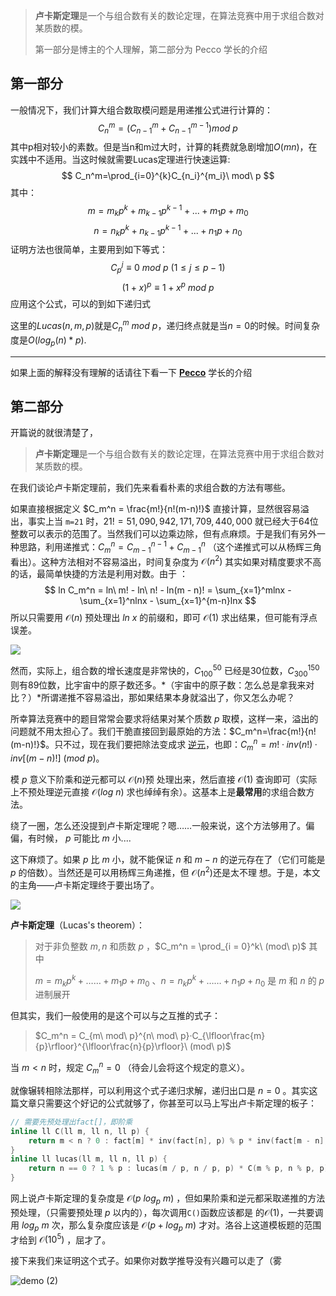 > **卢卡斯定理**是一个与组合数有关的数论定理，在算法竞赛中用于求组合数对某质数的模。
>
> 第一部分是博主的个人理解，第二部分为 Pecco 学长的介绍

## 第一部分

一般情况下，我们计算大组合数取模问题是用递推公式进行计算的：
$$
C_n^m=(C_{n-1}^m+C_{n-1}^{m-1}) mod\ p
$$
其中p相对较小的素数。但是当n和m过大时，计算的耗费就急剧增加$O(mn)$，在实践中不适用。当这时候就需要Lucas定理进行快速运算:
$$
C_n^m=\prod_{i=0}^{k}C_{n_i}^{m_i}\ mod\ p
$$
其中：
$$
m=m_kp^k+m_{k-1}p^{k-1}+...+m_1p+m_0
$$
$$
n=n_kp^k+n_{k-1}p^{k-1}+...+n_1p+n_0
$$
证明方法也很简单，主要用到如下等式：
$$
C_p^j\equiv 0\ mod\ p\ ( 1 \leq j \leq p-1 )
$$
$$
(1+x)^{p}\equiv 1+x^p \ mod\ p
$$
应用这个公式，可以的到如下递归式


这里的$Lucas(n,m,p)$就是$C_n^m\ mod\ p$，递归终点就是当$n=0$的时候。时间复杂度是$O(log_p(n)*p)$.

---

如果上面的解释没有理解的话请往下看一下 **[Pecco](#)** 学长的介绍

## 第二部分

开篇说的就很清楚了，

> **卢卡斯定理**是一个与组合数有关的数论定理，在算法竞赛中用于求组合数对某质数的模。

在我们谈论卢卡斯定理前，我们先来看看朴素的求组合数的方法有哪些。

如果直接根据定义 $C_m^n = \frac{m!}{n!(m-n)!}$ 直接计算，显然很容易溢出，事实上当 `m=21` 时，$21! = 51,090,942,171,709,440,000$ 就已经大于64位整数可以表示的范围了。当然我们可以边乘边除，但有点麻烦。于是我们有另外一种思路，利用递推式：$C_m^n =C_{m-1}^{n - 1} + C_{m - 1}^n$ （这个递推式可以从杨辉三角看出）。这种方法相对不容易溢出，时间复杂度为 $\mathcal{O}(n^2)$ 其实如果对精度要求不高的话，最简单快捷的方法是利用对数。由于 ：
$$
ln C_m^n = ln\ m! - ln\ n! - ln(m - n)! = \sum_{x=1}^mlnx - \sum_{x=1}^nlnx - \sum_{x=1}^{m-n}lnx
$$
所以只需要用 $\mathcal{O}(n)$ 预处理出 $ln\ x$ 的前缀和，即可 $\mathcal{O}(1)$ 求出结果，但可能有浮点误差。

![](https://cdn.jsdelivr.net/gh/Kanna-jiahe/blogimage/img/20210414205546.png)

然而，实际上，组合数的增长速度是非常快的，$C_{100}^{50}$ 已经是30位数，$C_{300}^{150}$ 则有89位数，比宇宙中的原子数还多。*（宇宙中的原子数：怎么总是拿我来对比？）*所谓递推不容易溢出，那如果结果本身就溢出了，你又怎么办呢？

所幸算法竞赛中的题目常常会要求将结果对某个质数  $p$ 取模，这样一来，溢出的问题就不用太担心了。我们干脆直接回到最原始的方法：$C_m^n=\frac{m!}{n!(m-n)!}$。只不过，现在我们要把除法变成求 [逆元](https://oi-wiki.org/dp/interval/)，也即：$C_m^n = m!·inv(n!)·inv[(m - n)!]\ (mod\ p)$。

模 $p$ 意义下阶乘和逆元都可以 $\mathcal{O}(n)$预 处理出来，然后直接 $\mathcal{O}(1)$ 查询即可（实际上不预处理逆元直接 $\mathcal{O}(log\ n)$ 求也绰绰有余）。这基本上是**最常用**的求组合数方法。

绕了一圈，怎么还没提到卢卡斯定理呢？嗯……一般来说，这个方法够用了。偏偏，有时候， $p$ 可能比 $m$ 小....

这下麻烦了。如果 $p$ 比 $m$ 小，就不能保证 $n$ 和 $m - n$ 的逆元存在了（它们可能是 $p$ 的倍数）。当然还是可以用杨辉三角递推，但 $\mathcal{O}(n^2)$还是太不理 想。于是，本文的主角——卢卡斯定理终于要出场了。

![](https://cdn.jsdelivr.net/gh/Kanna-jiahe/blogimage/img/20210414205546.png)

**卢卡斯定理**（Lucas's theorem）：

> 对于非负整数 $m,n$ 和质数 $p$ ，$C_m^n = \prod_{i = 0}^k\ (mod\ p)$ 其中
>
> $m = m_kp^k + …… +m_1p + m_0$ 、$n = n_kp^k + …… +n_1p + n_0$ 是 $m$ 和 $n$ 的 $p$ 进制展开

但其实，我们一般使用的是这个可以与之互推的式子：

> $C_m^n = C_{m\ mod\ p}^{n\ mod\ p}·C_{\lfloor\frac{m}{p}\rfloor}^{\lfloor\frac{n}{p}\rfloor}\ (mod\ p)$

当 $m < n$ 时，规定 $C_m^n = 0$ （待会儿会将这个规定的意义）。

就像辗转相除法那样，可以利用这个式子递归求解，递归出口是 $n = 0$ 。其实这篇文章只需要这个好记的公式就够了，你甚至可以马上写出卢卡斯定理的板子：

```cpp
// 需要先预处理出fact[]，即阶乘
inline ll C(ll m, ll n, ll p) {
    return m < n ? 0 : fact[m] * inv(fact[n], p) % p * inv(fact[m - n], p) % p;
}
inline ll lucas(ll m, ll n, ll p) {
    return n == 0 ? 1 % p : lucas(m / p, n / p, p) * C(m % p, n % p, p) % p;
}
```

网上说卢卡斯定理的复杂度是 $\mathcal{O}(p\ log_p\ m)$ ，但如果阶乘和逆元都采取递推的方法预处理，（只需要预处理 $p$ 以内的），每次调用`C()`函数应该都是  的$\mathcal{O}(1)$，一共要调用 $log_p\ m$  次，那么复杂度应该是 $\mathcal{O}(p + log_p\ m)$ 才对。洛谷上这道模板题的范围才给到 $\mathcal{O}(10^5)$ ，屈才了。

接下来我们来证明这个式子。如果你对数学推导没有兴趣可以走了（雾



![demo (2)](https://cdn.jsdelivr.net/gh/Kanna-jiahe/blogimage/img/20210414211104.png)